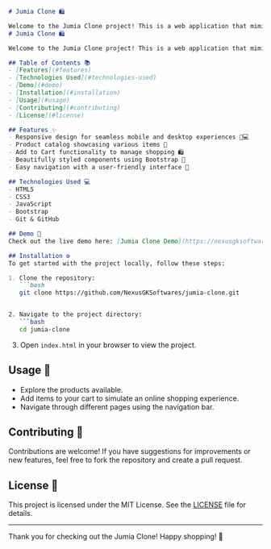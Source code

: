
```markdown
# Jumia Clone 🛍️

Welcome to the Jumia Clone project! This is a web application that mimics the online shopping experience provided by Jumia, a popular e-commerce platform in Africa.
# Jumia Clone 🛍️

Welcome to the Jumia Clone project! This is a web application that mimics the online shopping experience provided by Jumia, a popular e-commerce platform in Africa.

## Table of Contents 📚
- [Features](#features)
- [Technologies Used](#technologies-used)
- [Demo](#demo)
- [Installation](#installation)
- [Usage](#usage)
- [Contributing](#contributing)
- [License](#license)

## Features ✨
- Responsive design for seamless mobile and desktop experiences 📱💻
- Product catalog showcasing various items 🛒
- Add to Cart functionality to manage shopping 🛍️
- Beautifully styled components using Bootstrap 🎨
- Easy navigation with a user-friendly interface 🔗

## Technologies Used 💻
- HTML5
- CSS3
- JavaScript
- Bootstrap
- Git & GitHub

## Demo 🚀
Check out the live demo here: [Jumia Clone Demo](https://nexusgksoftwares.github.io/jumia-clone/)

## Installation ⚙️
To get started with the project locally, follow these steps:

1. Clone the repository:
   ```bash
   git clone https://github.com/NexusGKSoftwares/jumia-clone.git


2. Navigate to the project directory:
   ```bash
   cd jumia-clone
   ```

3. Open `index.html` in your browser to view the project.

## Usage 📖
- Explore the products available.
- Add items to your cart to simulate an online shopping experience.
- Navigate through different pages using the navigation bar.

## Contributing 🤝
Contributions are welcome! If you have suggestions for improvements or new features, feel free to fork the repository and create a pull request.

## License 📜
This project is licensed under the MIT License. See the [LICENSE](LICENSE) file for details.

---

Thank you for checking out the Jumia Clone! Happy shopping! 🛒
```
